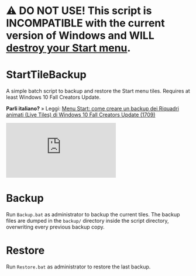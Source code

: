 #  ⚠️ DO NOT USE! This script is INCOMPATIBLE with the current version of Windows and WILL [destroy your Start menu](https://github.com/TurboLabIt/StartTileBackup/issues/5).


# StartTileBackup
A simple batch script to backup and restore the Start menu tiles. Requires at least Windows 10 Fall Creators Update.

**Parli italiano?** » Leggi: [Menu Start: come creare un backup dei Riquadri animati (Live Tiles) di Windows 10 Fall Creators Update (1709)](https://turbolab.it/1241)

![spotlight](https://turbolab.it/immagini/med/guida-windows-10-menu-start-dove-sono-salvati-come-creare-backup-riquadri-animati-live-tiles-partendo-tiledatalayer-backup-start-menu-windows-10-8390.img)


# Backup
Run `Backup.bat` as administrator to backup the current tiles. The backup files are dumped in the `backup/` directory inside the script directory, overwriting every previous backup copy.


# Restore
Run `Restore.bat` as administrator to restore the last backup.

